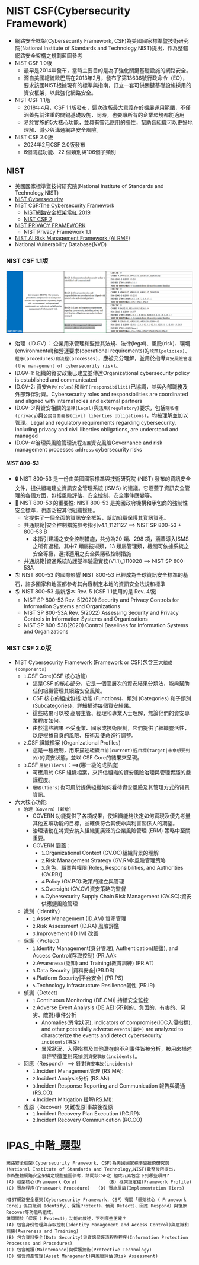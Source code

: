 # NIST CSF(Cybersecurity Framework)
- 網路安全框架(Cybersecurity Framework, CSF)為美國國家標準暨技術研究院(National Institute of Standards and Technology,NIST)提出，作為整體網路安全架構之規劃藍圖參考
- NIST CSF 1.0版
  - 最早是2014年發布，當時主要目的是為了強化關鍵基礎設施的網路安全。
  - 源自美國總統歐巴馬在2013年2月，發布了第13636號行政命令（EO），要求該國NIST根據現有的標準與指南，訂立一套可供關鍵基礎設施採用的資安框架，以此強化網路安全。
- NIST CSF 1.1版
  - 2018年4月，CSF 1.1版發布，這次改版最大意義在於擴展運用範圍，不僅涵蓋先前注重的關鍵基礎設施，同時，也要讓所有的企業環境都能適用
  - 易於實施的5大核心功能，並具有靈活應用的彈性，幫助各組織可以更好地理解、減少與溝通網路安全風險。 
- NIST CSF 2.0版
  - 2024年2月CSF 2.0版發布
  - 6個關鍵功能、22 個類別與106個子類別
## NIST
- 美國國家標準暨技術研究院(National Institute of Standards and Technology,NIST)
- [NIST Cybersecurity](https://www.nist.gov/cybersecurity)
- [NIST CSF:The Cybersecurity Framework](https://www.nist.gov/cyberframework)
  - [NIST網路安全框架當紅 2019](https://www.ithome.com.tw/article/133173)
  - [NIST CSF 2](https://today.ithome.com.tw/tags/nist-csf)
- [NIST PRIVACY FRAMEWORK](https://www.nist.gov/privacy-framework)
  - NIST Privacy Framework 1.1 
- [NIST AI Risk Management Framework (AI RMF)](https://www.nist.gov/itl/ai-risk-management-framework)
- National Vulnerability Database(NVD)

### NIST CSF 1.1版

![CSF1_1.png](CSF1_1.png)
- 治理（ID.GV）： 企業用來管理和監控其法規、法律(legal)、風險(risk)、環境(environmental)和營運要求(operational requirements)的`政策(policies)、程序(procedures)和流程(processes)`，應被充分理解，並用於指導`資安風險管理(the management of cybersecurity risk)`。
- ID.GV-1: 組織的資安政策已建立並傳達Organizational cybersecurity policy is established and communicated
- ID.GV-2: 資安`角色(roles)`和`責任(responsibiliti)`已協調，並與內部職務及外部夥伴對齊。Cybersecurity roles and responsibilities are coordinated and aligned with internal roles and external partners
- ID.GV-3:與資安相關的`法律(Legal)`與`法規(regulatory)`要求，包括`隱私權(privacy`)與`公民自由義務(civil liberties obligations)`，均被理解並加以管理。Legal and regulatory requirements regarding cybersecurity, including privacy and civil liberties obligations, are understood and managed
- ID.GV-4:治理與風險管理流程`涵蓋`資安風險Governance and risk management processes `address` cybersecurity risks

##### NIST 800-53 
- 🔒 NIST 800-53 是一份由美國國家標準與技術研究院 (NIST) 發布的資訊安全文件，提供組織建立資訊安全管理系統 (ISMS) 的建議。它涵蓋了資訊安全管理的各個方面，包括風險評估、安全控制、安全事件應變等。
- 🔐 NIST 800-53 的重要性: NIST 800-53 是美國政府機構和承包商的強制性安全標準，也廣泛被其他組織採用。
  - 它提供了一個全面的資訊安全框架，幫助組織保護其資訊資產。
  - 共通規範|安全控制措施參考指引v4.1_1121127 ==> NIST SP 800-53 + 800-53 B 
    - 本指引建議之安全控制措施，共分為20 類、298 項，涵蓋導入ISMS 之所有過程，其中7 類屬技術類，13 類屬管理類，機關可依據系統之安全等級，選擇適用之安全與隱私控制措施
  - 共通規範|資通系統防護基準驗證實務(V1.1)_1110928 ==> NIST SP 800-53A
- 🌎 NIST 800-53 的國際影響 NIST 800-53 已經成為全球資訊安全標準的基石，許多國家和地區都參考其內容制定本地的資訊安全法規和標準
- 🌎 NIST 800-53 最新版本 Rev. 5  (CSF 1.1使用的是 Rev. 4版)
  - NIST SP 800-53 Rev. 5(2020) Security and Privacy Controls for Information Systems and Organizations
  - NIST SP 800-53A Rev. 5(2022) Assessing Security and Privacy Controls in Information Systems and Organizations
  - NIST SP 800-53B(2020) Control Baselines for Information Systems and Organizations

### NIST CSF 2.0版 
- NIST Cybersecurity Framework (Framework or CSF)包含三大`組成(components)`
  - `1`.CSF Core(CSF 核心功能)
    - 這是CSF 的核心部分，它是一個高層次的資安結果分類法，能夠幫助任何組織管理其網路安全風險。
    - CSF 核心的組成包括 功能 (Functions)、類別 (Categories) 和子類別 (Subcategories)，詳細描述每個資安結果。
    - 這些結果可以被 高層主管、經理和專業人士理解，無論他們的資安專業程度如何。
    - 由於這些結果 不受產業、國家或技術限制，它們提供了組織靈活性，以便根據自身的風險、技術及使命進行調整。
  - `2`.CSF 組織檔案 (Organizational Profiles)
    - 這是一種機制，用來描述組織`目前(current)`或`目標(target|未來想要到的)`的資安狀態，並以 CSF Core的結果來呈現。
  - `3`.CSF `層級(Tiers)`：==>(哪一級的成熟度)
    - 可應用於 CSF 組織檔案，來評估組織的資安風險治理與管理實踐的嚴謹程度。
    - `層級(Tiers)`也可用於提供組織如何看待資安風險及其管理方式的背景資訊。
- 六大核心功能:
  - `治理（Govern）[新增]`
    - GOVERN 功能提供了各項成果，使組織能夠決定如何實現及優先考量其他五項功能的目標，並確保符合其使命與利害關係人的期望。
    - 治理活動在將資安納入組織更廣泛的企業風險管理 (ERM) 策略中至關重要。
    - GOVERN 涵蓋：
      - `1`.Organizational Context (GV.OC)組織背景的理解
      - `2`.Risk Management Strategy (GV.RM):風險管理策略
      - `3`.角色、職責與權限[Roles, Responsibilities, and Authorities (GV.RR)]
      - `4`.Policy (GV.PO):政策的建立與管理
      - `5`.Oversight (GV.OV)資安策略的監督 
      - `6`.Cybersecurity Supply Chain Risk Management (GV.SC):資安供應鏈風險管理
  - 識別（Identify）
    - `1`.Asset Management (ID.AM) 資產管理
    - `2`.Risk Assessment (ID.RA) 風險評鑑
    - `3`.Improvement (ID.IM) 改善
  - 保護（Protect）
    - `1`.Identity Management(身分管理), Authentication(驗證), and Access Control(存取控制) (PR.AA):
    - `2`.Awareness(認知) and Training(教育訓練) (PR.AT)
    - `3`.Data Security |資料安全|(PR.DS):
    - `4`.Platform Security|平台安全| (PR.PS)
    - `5`.Technology Infrastructure Resilience韌性 (PR.IR)
  - 偵測（Detect）
    - `1`.Continuous Monitoring (DE.CM)| 持續安全監控
    - `2`.Adverse Event Analysis (DE.AE):{不利的、負面的、有害的、惡劣、敵對}事件分析
      - Anomalies(異常狀況), indicators of compromise(IOC入侵指標), and other potentially adverse `events(事件)` are analyzed to characterize the events and detect cybersecurity `incidents(事故)`
      - 異常狀況、入侵指標及其他潛在的不利事件皆被分析，被用來描述事件特徵並用來偵測`資安事故(incidents)`。
  - 回應（Respond） ==> 針對`資安事故(incidents)`
    - `1`.Incident Management管理 (RS.MA):
    - `2`.Incident Analysis分析 (RS.AN)
    - `3`.Incident Response Reporting and Communication 報告與溝通 (RS.CO):
    - `4`.Incident Mitigation 緩解(RS.MI):
  - 復原（Recover）災難復原|事故後復原
    - `1`.Incident Recovery Plan Execution (RC.RP):
    - `2`.Incident Recovery Communication (RC.CO)

# IPAS_中階_題型
```
網路安全框架(Cybersecurity Framework, CSF)為美國國家標準暨技術研究院
(National Institute of Standards and Technology,NIST)彙整後所提出，
作為整體網路安全架構之規劃藍圖參考，請問該CSF之 組成元素包含下列哪些項目?
(A) 框架核心(Framework Core)            (B) 框架設定檔(Framework Profile)
(C) 實施程序(Framework Procedure)   (D) 實施層級(Implementation Tiers)
```

```
NIST網路安全框架(Cybersecurity Framework, CSF）有關「框架核心（ Framework Core）」係由識別 Identify）、保護Protect）、偵測 Detect）、回應 Respond）與復原 Recover等功能所組成。
請問關於「保護（ Protect）」功能的敘述，下列哪些正確？
(A) 包含身份管理與存取控制(Identity Management and Access Control)與意識和訓練(Awareness and Training)
(B) 包含資料安全(Data Security)與資訊保護流程與程序(Information Protection Processes and Procedures)
(C) 包含維護(Maintenance)與保護技術(Protective Technology)
(D) 包含資產管理(Asset Management)與風險評估(Risk Assessment)

```
